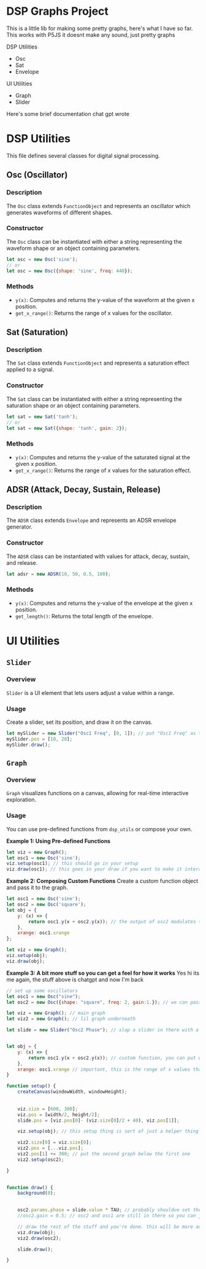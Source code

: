 # DSP Graphs Project

This is a little lib for making some pretty graphs, here's what I have so far.
This works with P5JS
it doesnt make any sound, just pretty graphs


DSP Utilities
  - Osc
  - Sat
  - Envelope

UI Utilities
  - Graph
  - Slider


Here's some brief documentation chat gpt wrote

# DSP Utilities

This file defines several classes for digital signal processing.

## Osc (Oscillator)

### Description
The `Osc` class extends `FunctionObject` and represents an oscillator which generates waveforms of different shapes.

### Constructor
The `Osc` class can be instantiated with either a string representing the waveform shape or an object containing parameters.

```javascript
let osc = new Osc('sine');
// or
let osc = new Osc({shape: 'sine', freq: 440});
```

### Methods
- `y(x)`: Computes and returns the y-value of the waveform at the given x position.
- `get_x_range()`: Returns the range of x values for the oscillator.

## Sat (Saturation)

### Description
The `Sat` class extends `FunctionObject` and represents a saturation effect applied to a signal.

### Constructor
The `Sat` class can be instantiated with either a string representing the saturation shape or an object containing parameters.

```javascript
let sat = new Sat('tanh');
// or
let sat = new Sat({shape: 'tanh', gain: 2});
```

### Methods
- `y(x)`: Computes and returns the y-value of the saturated signal at the given x position.
- `get_x_range()`: Returns the range of x values for the saturation effect.

## ADSR (Attack, Decay, Sustain, Release)

### Description
The `ADSR` class extends `Envelope` and represents an ADSR envelope generator.

### Constructor
The `ADSR` class can be instantiated with values for attack, decay, sustain, and release.

```javascript
let adsr = new ADSR(10, 50, 0.5, 100);
```

### Methods
- `y(x)`: Computes and returns the y-value of the envelope at the given x position.
- `get_length()`: Returns the total length of the envelope.




# UI Utilities

## `Slider`

### Overview
`Slider` is a UI element that lets users adjust a value within a range.

### Usage
Create a slider, set its position, and draw it on the canvas.
```javascript
let mySlider = new Slider("Osc1 Freq", [0, 1]); // put "Osc1 Freq" as the label, and set the range to 0 to 1
mySlider.pos = [10, 20];
mySlider.draw();
```

## `Graph`

### Overview
`Graph` visualizes functions on a canvas, allowing for real-time interactive exploration.

### Usage
You can use pre-defined functions from `dsp_utils` or compose your own.

**Example 1: Using Pre-defined Functions**
```javascript
let viz = new Graph();
let osc1 = new Osc('sine');
viz.setup(osc1); // this should go in your setup
viz.draw(osc1); // this goes in your draw if you want to make it interactive (obvs)
```

**Example 2: Composing Custom Functions**
Create a custom function object and pass it to the graph.
```javascript
let osc1 = new Osc('sine');
let osc2 = new Osc('square');
let obj = {
    y: (x) => {
        return osc1.y(x + osc2.y(x)); // the output of osc2 modulates the phase of osc1
    },
    xrange: osc1.xrange
};

let viz = new Graph();
viz.setup(obj);
viz.draw(obj);
```

**Example 3: A bit more stuff so you can get a feel for how it works**
Yes hi its me again, the stuff above is chatgpt and now I'm back

```javascript
// set up some oscillators
let osc1 = new Osc("sine");
let osc2 = new Osc({shape: "square", freq: 2, gain:1.}); // we can pass a dictionary of params here also

let viz = new Graph(); // main graph
let viz2 = new Graph(); // lil graph underneath

let slide = new Slider("Osc2 Phase"); // slap a slider in there with a label


let obj = {
    y: (x) => {
        return osc1.y(x + osc2.y(x)); // custom function, you can put whatever in here just make sure you define the x range
    },
    xrange: osc1.xrange // important, this is the range of x values that will be passed to your function
}

function setup() {
    createCanvas(windowWidth, windowHeight);
    
    
    viz.size = [600, 300];
    viz.pos = [width/2, height/2];
    slide.pos = [viz.pos[0]- (viz.size[0]/2 + 40), viz.pos[1]];

    viz.setup(obj); // this setup thing is sort of just a helper thing to automagically set some stuff up

    viz2.size[0] = viz.size[0];
    viz2.pos = [...viz.pos];
    viz2.pos[1] += 300; // put the second graph below the first one
    viz2.setup(osc2);

}
  

function draw() {
    background(0);

    
    osc2.params.phase = slide.value * TAU; // probably shouldve set the range of our slider to this but whatever
    //osc2.gain = 0.5; // osc2 and osc1 are still in there so you can just assign the slide.value to their params willy nilly

    // draw the rest of the stuff and you're done. this will be more automagic later
    viz.draw(obj);
    viz2.draw(osc2);

    slide.draw();

}
```
